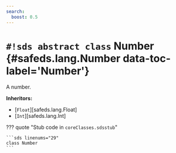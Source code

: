 ```yaml
---
search:
  boost: 0.5
---
```


# `#!sds abstract class` Number {#safeds.lang.Number data-toc-label='Number'}

A number.

**Inheritors:**

- [`Float`][safeds.lang.Float]
- [`Int`][safeds.lang.Int]

??? quote "Stub code in `coreClasses.sdsstub`"

    ```sds linenums="29"
    class Number
    ```
